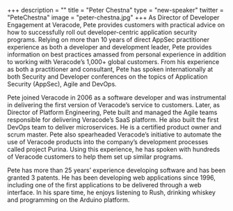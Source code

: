 +++
description = ""
title = "Peter Chestna"
type = "new-speaker"
twitter = "PeteChestna"
image = "peter-chestna.jpg"
+++
As Director of Developer Engagement at Veracode, Pete provides customers with practical advice on how to successfully roll out developer-centric application security programs. Relying on more than 10 years of direct AppSec practitioner experience as both a developer and development leader, Pete provides information on best practices amassed from personal experience in addition to working with Veracode’s 1,000+ global customers. From his experience as both a practitioner and consultant, Pete has spoken internationally at both Security and Developer conferences on the topics of Application Security (AppSec), Agile and DevOps.

Pete joined Veracode in 2006 as a software developer and was instrumental in delivering the first version of Veracode’s service to customers. Later, as Director of Platform Engineering, Pete built and managed the Agile teams responsible for delivering Veracode’s SaaS platform. He also built the first DevOps team to deliver microservices. He is a certified product owner and scrum master. Pete also spearheaded Veracode’s initiative to automate the use of Veracode products into the company’s development processes called project Purina. Using this experience, he has spoken with hundreds of Veracode customers to help them set up similar programs.

Pete has more than 25 years’ experience developing software and has been granted 3 patents. He has been developing web applications since 1996, including one of the first applications to be delivered through a web interface. In his spare time, he enjoys listening to Rush, drinking whiskey and programming on the Arduino platform.